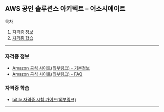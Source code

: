 ## AWS 공인 솔루션스 아키텍트 – 어소시에이트

목차

1. [자격증 정보](#자격증-정보)
1. [자격증 학습](#자격증-학습)

* * *

### 자격증 정보

- [Amazon 공식 사이트(외부링크) - 기본정보](https://aws.amazon.com/ko/certification/certified-solutions-architect-associate/)
- [Amazon 공식 사이트(외부링크) - FAQ](https://aws.amazon.com/ko/certification/faqs/)

### 자격증 학습

- [bit.ly 자격증 시험 가이드(외부링크)](http://bit.ly/sacertguide)

* * *
